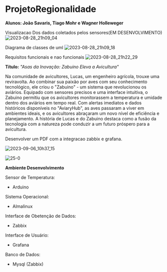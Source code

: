 # ProjetoRegionalidade

**Alunos: João Savaris, Tiago Mohr e Wagner Holleweger**

Visualizacao Dos dados coletados pelos sensores(EM DESENVOLVIMENTO)
![2023-08-28_21h09_04](https://github.com/Holleweger/ProjetoRegionalidade/assets/65625548/1f609f0c-c628-4d83-b9b3-1969d10d44c6)

Diagrama de classes de uml
![2023-08-28_21h09_18](https://github.com/Holleweger/ProjetoRegionalidade/assets/65625548/c20d282c-12d6-4855-85d6-565ab4fa8580)

Requisitos funcionais e nao funcionais
![2023-08-28_21h22_29](https://github.com/Holleweger/ProjetoRegionalidade/assets/65625548/e571d3a0-53f6-42e9-8937-cf0554f3db1e)


**Título:** _"Asas da Inovação: Zabuino Eleva a Avicultura"_

Na comunidade de avicultores, Lucas, um engenheiro agrícola, trouxe uma reviravolta. Ao combinar sua paixão por aves com seu conhecimento tecnológico, ele criou o "Zabuino" - um sistema que revolucionou os aviários. Equipado com sensores precisos e uma interface intuitiva, o Zabuino permitiu que os avicultores monitorassem a temperatura e umidade dentro dos aviários em tempo real. Com alertas imediatos e dados históricos disponíveis no "AviaryHub", as aves passaram a viver em ambientes ideais, e os avicultores abraçaram um novo nível de eficiência e planejamento. A história de Lucas e do Zabuino destaca como a fusão da tecnologia com a natureza pode conduzir a um futuro próspero para a avicultura.

Desenvolver um PDF com a integracao zabbix e grafana.


![2023-09-06_10h37_15](https://github.com/Holleweger/ProjetoRegionalidade/assets/65625548/892dd877-75f8-4864-bf7b-e2c1a95dcf64)


![25-0](https://github.com/Holleweger/ProjetoRegionalidade/assets/65625548/15c63011-7bb7-4271-bb0b-ffa116b9edaf)

**Ambiente Desenvolvimento**

Sensor de Temperatura:
- Arduino

Sistema Operacional:
- Almalinux

Interface de Obetenção de Dados:
- Zabbix

Interface de Usuário:
- Grafana

Banco de Dados:
- Mysql (Zabbix)
